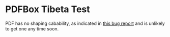# PDFBox Tibeta Test

PDF has no shaping cabability, as indicated in [this bug report](https://issues.apache.org/jira/browse/PDFBOX-3550) and is unlikely to get one any time soon.
